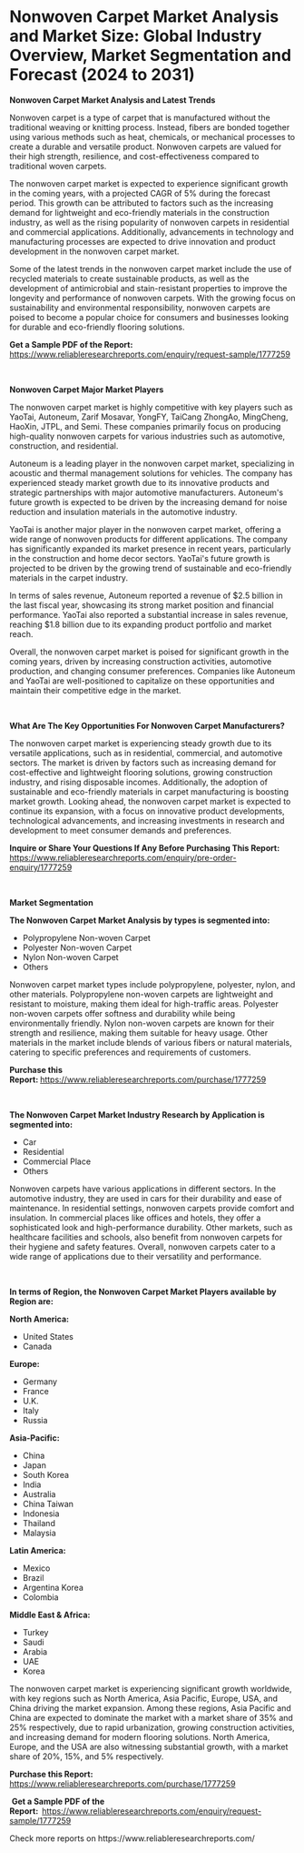 <p><h1>Nonwoven Carpet Market Analysis and Market Size: Global Industry Overview, Market Segmentation and Forecast (2024 to 2031)</h1></p><p><strong>Nonwoven Carpet Market Analysis and Latest Trends</strong></p>
<p><p>Nonwoven carpet is a type of carpet that is manufactured without the traditional weaving or knitting process. Instead, fibers are bonded together using various methods such as heat, chemicals, or mechanical processes to create a durable and versatile product. Nonwoven carpets are valued for their high strength, resilience, and cost-effectiveness compared to traditional woven carpets.</p><p>The nonwoven carpet market is expected to experience significant growth in the coming years, with a projected CAGR of 5% during the forecast period. This growth can be attributed to factors such as the increasing demand for lightweight and eco-friendly materials in the construction industry, as well as the rising popularity of nonwoven carpets in residential and commercial applications. Additionally, advancements in technology and manufacturing processes are expected to drive innovation and product development in the nonwoven carpet market.</p><p>Some of the latest trends in the nonwoven carpet market include the use of recycled materials to create sustainable products, as well as the development of antimicrobial and stain-resistant properties to improve the longevity and performance of nonwoven carpets. With the growing focus on sustainability and environmental responsibility, nonwoven carpets are poised to become a popular choice for consumers and businesses looking for durable and eco-friendly flooring solutions.</p></p>
<p><strong>Get a Sample PDF of the Report:&nbsp;</strong> <a href="https://www.reliableresearchreports.com/enquiry/request-sample/1777259">https://www.reliableresearchreports.com/enquiry/request-sample/1777259</a></p>
<p>&nbsp;</p>
<p><strong>Nonwoven Carpet Major Market Players</strong></p>
<p><p>The nonwoven carpet market is highly competitive with key players such as YaoTai, Autoneum, Zarif Mosavar, YongFY, TaiCang ZhongAo, MingCheng, HaoXin, JTPL, and Semi. These companies primarily focus on producing high-quality nonwoven carpets for various industries such as automotive, construction, and residential.</p><p>Autoneum is a leading player in the nonwoven carpet market, specializing in acoustic and thermal management solutions for vehicles. The company has experienced steady market growth due to its innovative products and strategic partnerships with major automotive manufacturers. Autoneum's future growth is expected to be driven by the increasing demand for noise reduction and insulation materials in the automotive industry.</p><p>YaoTai is another major player in the nonwoven carpet market, offering a wide range of nonwoven products for different applications. The company has significantly expanded its market presence in recent years, particularly in the construction and home decor sectors. YaoTai's future growth is projected to be driven by the growing trend of sustainable and eco-friendly materials in the carpet industry.</p><p>In terms of sales revenue, Autoneum reported a revenue of $2.5 billion in the last fiscal year, showcasing its strong market position and financial performance. YaoTai also reported a substantial increase in sales revenue, reaching $1.8 billion due to its expanding product portfolio and market reach.</p><p>Overall, the nonwoven carpet market is poised for significant growth in the coming years, driven by increasing construction activities, automotive production, and changing consumer preferences. Companies like Autoneum and YaoTai are well-positioned to capitalize on these opportunities and maintain their competitive edge in the market.</p></p>
<p>&nbsp;</p>
<p><strong>What Are The Key Opportunities For Nonwoven Carpet Manufacturers?</strong></p>
<p><p>The nonwoven carpet market is experiencing steady growth due to its versatile applications, such as in residential, commercial, and automotive sectors. The market is driven by factors such as increasing demand for cost-effective and lightweight flooring solutions, growing construction industry, and rising disposable incomes. Additionally, the adoption of sustainable and eco-friendly materials in carpet manufacturing is boosting market growth. Looking ahead, the nonwoven carpet market is expected to continue its expansion, with a focus on innovative product developments, technological advancements, and increasing investments in research and development to meet consumer demands and preferences.</p></p>
<p><strong>Inquire or Share Your Questions If Any Before Purchasing This Report:</strong> <a href="https://www.reliableresearchreports.com/enquiry/pre-order-enquiry/1777259">https://www.reliableresearchreports.com/enquiry/pre-order-enquiry/1777259</a></p>
<p>&nbsp;</p>
<p><strong>Market Segmentation</strong></p>
<p><strong>The Nonwoven Carpet Market Analysis by types is segmented into:</strong></p>
<p><ul><li>Polypropylene Non-woven Carpet</li><li>Polyester Non-woven Carpet</li><li>Nylon Non-woven Carpet</li><li>Others</li></ul></p>
<p><p>Nonwoven carpet market types include polypropylene, polyester, nylon, and other materials. Polypropylene non-woven carpets are lightweight and resistant to moisture, making them ideal for high-traffic areas. Polyester non-woven carpets offer softness and durability while being environmentally friendly. Nylon non-woven carpets are known for their strength and resilience, making them suitable for heavy usage. Other materials in the market include blends of various fibers or natural materials, catering to specific preferences and requirements of customers.</p></p>
<p><strong>Purchase this Report:&nbsp;</strong><a href="https://www.reliableresearchreports.com/purchase/1777259">https://www.reliableresearchreports.com/purchase/1777259</a></p>
<p>&nbsp;</p>
<p><strong>The Nonwoven Carpet Market Industry Research by Application is segmented into:</strong></p>
<p><ul><li>Car</li><li>Residential</li><li>Commercial Place</li><li>Others</li></ul></p>
<p><p>Nonwoven carpets have various applications in different sectors. In the automotive industry, they are used in cars for their durability and ease of maintenance. In residential settings, nonwoven carpets provide comfort and insulation. In commercial places like offices and hotels, they offer a sophisticated look and high-performance durability. Other markets, such as healthcare facilities and schools, also benefit from nonwoven carpets for their hygiene and safety features. Overall, nonwoven carpets cater to a wide range of applications due to their versatility and performance.</p></p>
<p>&nbsp;</p>
<p><strong>In terms of Region, the Nonwoven Carpet Market Players available by Region are:</strong></p>
<p>
    <p> <strong> North America: </strong>
        <ul>
            <li>United States</li>
            <li>Canada</li>
        </ul>
        </p> 
    <p> <strong> Europe: </strong>
        <ul>
            <li>Germany</li>
            <li>France</li>
            <li>U.K.</li>
            <li>Italy</li>
            <li>Russia</li>
        </ul>
        </p> 
    <p> <strong> Asia-Pacific: </strong>
        <ul>
            <li>China</li>
            <li>Japan</li>
            <li>South Korea</li>
            <li>India</li>
            <li>Australia</li>
            <li>China Taiwan</li>
            <li>Indonesia</li>
            <li>Thailand</li>
            <li>Malaysia</li>
        </ul>
        </p> 
    <p> <strong> Latin America: </strong>
        <ul>
            <li>Mexico</li>
            <li>Brazil</li>
            <li>Argentina Korea</li>
            <li>Colombia</li>
        </ul>
        </p> 
    <p> <strong> Middle East & Africa: </strong>
        <ul>
            <li>Turkey</li>
            <li>Saudi</li>
            <li>Arabia</li>
            <li>UAE</li>
            <li>Korea</li>
        </ul>
    </p>
    </p>
<p><p>The nonwoven carpet market is experiencing significant growth worldwide, with key regions such as North America, Asia Pacific, Europe, USA, and China driving the market expansion. Among these regions, Asia Pacific and China are expected to dominate the market with a market share of 35% and 25% respectively, due to rapid urbanization, growing construction activities, and increasing demand for modern flooring solutions. North America, Europe, and the USA are also witnessing substantial growth, with a market share of 20%, 15%, and 5% respectively.</p></p>
<p><strong>Purchase this Report: </strong><a href="https://www.reliableresearchreports.com/purchase/1777259">https://www.reliableresearchreports.com/purchase/1777259</a></p>
<p>&nbsp;<strong>Get a Sample PDF of the Report:&nbsp;&nbsp;</strong><a href="https://www.reliableresearchreports.com/enquiry/request-sample/1777259">https://www.reliableresearchreports.com/enquiry/request-sample/1777259</a></p>
<p><strong></strong></p>
<p>Check more reports on https://www.reliableresearchreports.com/</p>